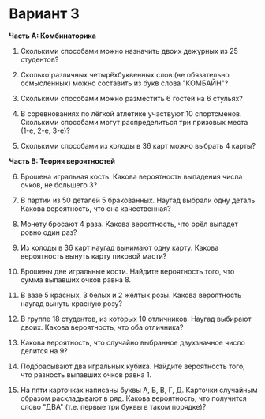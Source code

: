 # Вариант 3

**Часть A: Комбинаторика**

1.  Сколькими способами можно назначить двоих дежурных из 25 студентов?

2.  Сколько различных четырёхбуквенных слов (не обязательно осмысленных) можно составить из букв слова "КОМБАЙН"?

3.  Сколькими способами можно разместить 6 гостей на 6 стульях?

4.  В соревнованиях по лёгкой атлетике участвуют 10 спортсменов. Сколькими способами могут распределиться три призовых места (1-е, 2-е, 3-е)?

5.  Сколькими способами из колоды в 36 карт можно выбрать 4 карты?

**Часть B: Теория вероятностей**

6.  Брошена игральная кость. Какова вероятность выпадения числа очков, не большего 3?

7.  В партии из 50 деталей 5 бракованных. Наугад выбрали одну деталь. Какова вероятность, что она качественная?

8.  Монету бросают 4 раза. Какова вероятность, что орёл выпадет ровно один раз?

9.  Из колоды в 36 карт наугад вынимают одну карту. Какова вероятность вынуть карту пиковой масти?

10. Брошены две игральные кости. Найдите вероятность того, что сумма выпавших очков равна 8.

11. В вазе 5 красных, 3 белых и 2 жёлтых розы. Какова вероятность наугад вынуть красную розу?

12. В группе 18 студентов, из которых 10 отличников. Наугад выбирают двоих. Какова вероятность, что оба отличника?

13. Какова вероятность, что случайно выбранное двухзначное число делится на 9?

14. Подбрасывают два игральных кубика. Найдите вероятность того, что разность выпавших очков равна 1.

15. На пяти карточках написаны буквы А, Б, В, Г, Д. Карточки случайным образом раскладывают в ряд. Какова вероятность, что получится слово "ДВА" (т.е. первые три буквы в таком порядке)?